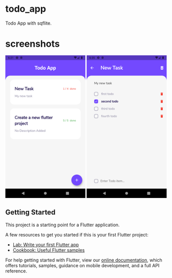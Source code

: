 # todo_app

Todo App with sqflite.

# screenshots

<img src="https://github.com/MustafaOzer20/todo-app-flutter/blob/master/screenshots/home_screen.png" width="250" height="445">
<img src="https://github.com/MustafaOzer20/todo-app-flutter/blob/master/screenshots/task_screen.png" width="250" height = "445">


## Getting Started

This project is a starting point for a Flutter application.

A few resources to get you started if this is your first Flutter project:

- [Lab: Write your first Flutter app](https://flutter.dev/docs/get-started/codelab)
- [Cookbook: Useful Flutter samples](https://flutter.dev/docs/cookbook)

For help getting started with Flutter, view our
[online documentation](https://flutter.dev/docs), which offers tutorials,
samples, guidance on mobile development, and a full API reference.
